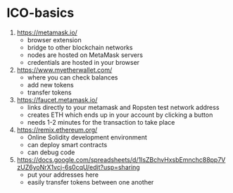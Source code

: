# ICO-basics

1. https://metamask.io/
    - browser extension
    - bridge to other blockchain networks
    - nodes are hosted on MetaMask servers
    - credentials are hosted in your browser
2. https://www.myetherwallet.com/
    - where you can check balances
    - add new tokens
    - transfer tokens
3. https://faucet.metamask.io/
    - links directly to your metamask and Ropsten test network address
    - creates ETH which ends up in your account by clicking a button
    - needs 1-2 minutes for the transaction to take place
4. https://remix.ethereum.org/
    - Online Solidity development environment
    - can deploy smart contracts
    - can debug code
5. https://docs.google.com/spreadsheets/d/1IsZBchvHxsbEmnchc88pp7VzUZ6yoNrX1vcj-6s0cqU/edit?usp=sharing
    - put your addresses here
    - easily transfer tokens between one another
